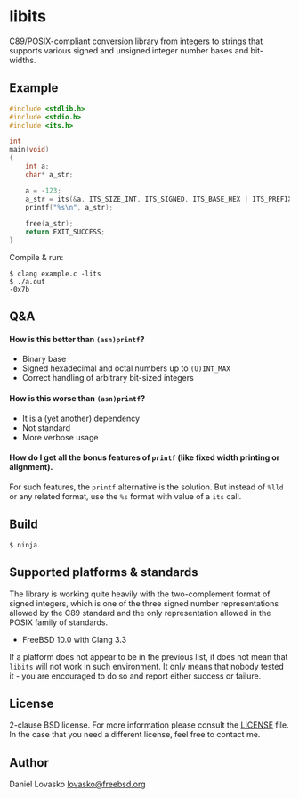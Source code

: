 # libits
C89/POSIX-compliant conversion library from integers to strings that supports
various signed and unsigned integer number bases and bit-widths.

## Example
```C
#include <stdlib.h>
#include <stdio.h>
#include <its.h>

int
main(void)
{
	int a;
	char* a_str;

	a = -123;
	a_str = its(&a, ITS_SIZE_INT, ITS_SIGNED, ITS_BASE_HEX | ITS_PREFIX);
	printf("%s\n", a_str);
	
	free(a_str);
	return EXIT_SUCCESS;
}
```

Compile & run:
```
$ clang example.c -lits
$ ./a.out
-0x7b
```

## Q&A
#### How is this better than `(asn)printf`?
 * Binary base
 * Signed hexadecimal and octal numbers up to `(U)INT_MAX`
 * Correct handling of arbitrary bit-sized integers

#### How is this worse than `(asn)printf`?
 * It is a (yet another) dependency
 * Not standard
 * More verbose usage

#### How do I get all the bonus features of `printf` (like fixed width printing or alignment).
For such features, the `printf` alternative is the solution. But instead of
`%lld` or any related format, use the `%s` format with value of a `its` call.

## Build
```
$ ninja
```

## Supported platforms & standards 
The library is working quite heavily with the two-complement format of signed
integers, which is one of the three signed number representations allowed by
the C89 standard and the only representation allowed in the POSIX family of
standards.

 * FreeBSD 10.0 with Clang 3.3

If a platform does not appear to be in the previous list, it does not mean that
`libits` will not work in such environment. It only means that nobody tested
it - you are encouraged to do so and report either success or failure.

## License
2-clause BSD license. For more information please consult the
[LICENSE](LICENSE.md) file. In the case that you need a different license, feel
free to contact me.

## Author
Daniel Lovasko lovasko@freebsd.org

